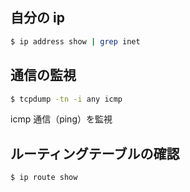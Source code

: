 ## 自分の ip

```bash
$ ip address show | grep inet
```

## 通信の監視

```bash
$ tcpdump -tn -i any icmp
```

icmp 通信（ping）を監視

## ルーティングテーブルの確認

```bash
$ ip route show
```
